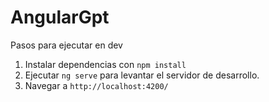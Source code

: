# AngularGpt

Pasos para ejecutar en dev

1. Instalar dependencias con `npm install`
2. Ejecutar `ng serve` para levantar el servidor de desarrollo.
3. Navegar a `http://localhost:4200/`